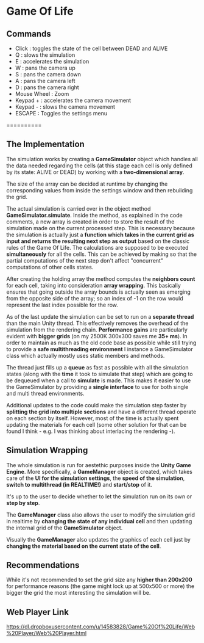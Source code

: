 Game Of Life
==========

Commands
---------
- Click : toggles the state of the cell between DEAD and ALIVE
- Q : slows the simulation
- E : accelerates the simulation
- W : pans the camera up
- S : pans the camera down
- A : pans the camera left
- D : pans the camera right
- Mouse Wheel : Zoom
- Keypad + : accelerates the camera movement
- Keypad - : slows the camera movement
- ESCAPE : Toggles the settings menu 

==========

The Implementation
------

The simulation works by creating a **GameSimulator** object which handles all the data needed regarding the cells (at this stage each cell is only defined by its state: ALIVE or DEAD) by working with a **two-dimensional array**.

The size of the array can be decided at runtime by changing the corresponding values from inside the settings window and then rebuilding the grid.

The actual simulation is carried over in the object method **GameSimulator.simulate**. Inside the method, as explained in the code comments, a new array is created in order to store the result of the simulation made on the current processed step. This is necessary because the simulation is actually just a **function which takes in the current grid as input and returns the resulting next step as output** based on the classic rules of the Game Of Life. The calculations are supposed to be executed **simultaneously** for all the cells. This can be achieved by making so that the partial computations of the next step don't affect "concurrent" computations of other cells states.

After creating the holding array the method computes the **neighbors count** for each cell, taking into consideration **array wrapping**. This basically ensures that going outside the array bounds is actually seen as emerging from the opposite side of the array; so an index of -1 on the row would represent the last index possible for the row.

As of the last update the simulation can be set to run on a **separate thread** than the main Unity thread. This effectively removes the overhead of the simulation from the rendering chain. **Performance gains** are particularly evident with **bigger grids** (on my 2500K 300x300 saves me **35+ ms**). In order to maintain as much as the old code base as possible while still trying to provide a **safe multithreading environment** I instance a GameSimulator class which actually mostly uses static members and methods.

The thread just fills up a **queue** as fast as possible with all the simulation states (along with the **time** it took to simulate that step) which are going to be dequeued when a call to **simulate** is made. This makes it easier to use the GameSimulator by providing a **single interface** to use for both single and multi thread environments.

Additional updates to the code could make the simulation step faster by **splitting the grid into multiple sections** and have a different thread operate on each section by itself. However, most of the time is actually spent updating the materials for each cell (some other solution for that can be found I think - e.g. I was thinking about interlacing the rendering -).

Simulation Wrapping
---

The whole simulation is run for aestethic purposes inside the **Unity Game Engine**.
More specifically, a **GameManager** object is created, which takes care of the **UI for the simulation settings**, the **speed of the simulation**, **switch to multithread (in REALTIME!)** and **start/stop** of it.

It's up to the user to decide whether to let the simulation run on its own or **step by step**.

The **GameManager** class also allows the user to modify the simulation grid in realtime by **changing the state of any individual cell** and then updating the internal grid of the **GameSimulator** object.

Visually the **GameManager** also updates the graphics of each cell just by **changing the material based on the current state of the cell**.

Recommendations
---

While it's not recommended to set the grid size any **higher than 200x200** for performance reasons (the game might lock up at 500x500 or more) the bigger the grid the most interesting the simulation will be.

Web Player Link
---
https://dl.dropboxusercontent.com/u/14583828/Game%20Of%20Life/Web%20Player/Web%20Player.html




























